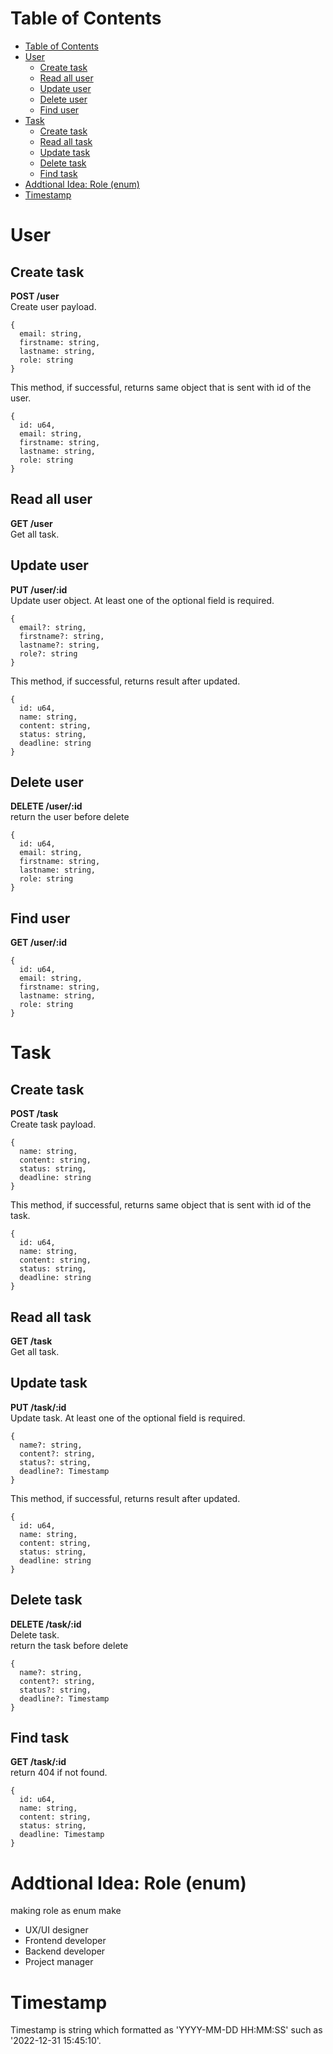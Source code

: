 # Table of Contents
- [Table of Contents](#table-of-contents)
- [User](#user)
  - [Create task](#create-task)
  - [Read all user](#read-all-user)
  - [Update user](#update-user)
  - [Delete user](#delete-user)
  - [Find user](#find-user)
- [Task](#task)
  - [Create task](#create-task-1)
  - [Read all task](#read-all-task)
  - [Update task](#update-task)
  - [Delete task](#delete-task)
  - [Find task](#find-task)
- [Addtional Idea: Role (enum)](#addtional-idea-role-enum)
- [Timestamp](#timestamp)

# User
## Create task
__POST /user__ \
Create user payload.
```
{
  email: string,
  firstname: string,
  lastname: string,
  role: string
}
```
This method, if successful, returns same object that is sent with id of the user.
```
{
  id: u64,
  email: string,
  firstname: string,
  lastname: string,
  role: string
}
```
## Read all user
__GET /user__ \
Get all task.
## Update user
__PUT /user/:id__ \
Update user object. At least one of the optional field is required.
```
{
  email?: string,
  firstname?: string,
  lastname?: string,
  role?: string
}
```
This method, if successful, returns result after updated.
```
{
  id: u64,
  name: string,
  content: string,
  status: string,
  deadline: string
}
```

## Delete user
__DELETE /user/:id__ \
return the user before delete
```
{
  id: u64,
  email: string,
  firstname: string,
  lastname: string,
  role: string
}
```

## Find user
__GET /user/:id__
```
{
  id: u64,
  email: string,
  firstname: string,
  lastname: string,
  role: string
}
```

# Task
## Create task
__POST /task__ \
Create task payload.
```
{
  name: string,
  content: string,
  status: string,
  deadline: string
}
```
This method, if successful, returns same object that is sent with id of the task.
```
{
  id: u64,
  name: string,
  content: string,
  status: string,
  deadline: string
}
```
## Read all task
__GET /task__ \
Get all task.
## Update task
__PUT /task/:id__ \
Update task. At least one of the optional field is required.
```
{
  name?: string,
  content?: string,
  status?: string,
  deadline?: Timestamp
}
```
This method, if successful, returns result after updated.
```
{
  id: u64,
  name: string,
  content: string,
  status: string,
  deadline: string
}
```


## Delete task
__DELETE /task/:id__ \
Delete task. \
return the task before delete
```
{
  name?: string,
  content?: string,
  status?: string,
  deadline?: Timestamp
}
```

## Find task
__GET /task/:id__ \
return 404 if not found.
```
{
  id: u64,
  name: string,
  content: string,
  status: string,
  deadline: Timestamp
}
```

# Addtional Idea: Role (enum)
making role as enum make 
- UX/UI designer
- Frontend developer
- Backend developer
- Project manager

# Timestamp
Timestamp is string which formatted as 'YYYY-MM-DD HH:MM:SS' such as '2022-12-31 15:45:10'.